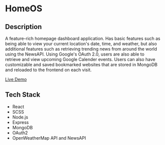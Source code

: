# HomeOS

## Description

A feature-rich homepage dashboard application. Has basic features such as being able to view your current location's date, time, and weather, but also additional features such as retrieving trending news from around the world using the NewsAPI. Using Google's OAuth 2.0, users are also able to retrieve and view upcoming Google Calender events. Users can also have customizable and saved bookmarked websites that are stored in MongoDB and reloaded to the frontend on each visit.

[Live Demo](https://jon-ng0120.github.io/startpage/)

## Tech Stack

- React
- SCSS
- Node.js
- Express
- MongoDB
- OAuth2
- OpenWeatherMap API and NewsAPI

